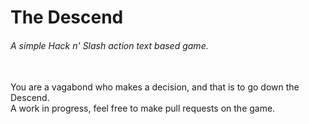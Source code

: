<h1>The Descend</h1>
<h6>A simple Hack n' Slash action text based game.</h6>
<br>
You are a vagabond who makes a decision, and that is to go down the Descend.<br>
A work in progress, feel free to make pull requests on the game.
